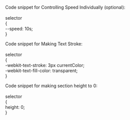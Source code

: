 Code snippet for Controlling Speed Individually (optional):<br><br>
selector<br>{<br>
    --speed: 10s;<br>
}


Code snippet for Making Text Stroke:<br><br>
selector<br>{<br>
    -webkit-text-stroke: 3px currentColor;<br>
    -webkit-text-fill-color: transparent;<br>
}
 

 

Code snippet for making section height to 0:<br><br>
selector<br>{<br>
    height: 0;<br>
}
